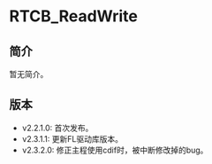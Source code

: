 # RTCB_ReadWrite
## 简介
暂无简介。

## 版本
- v2.2.1.0: 首次发布。
- v2.3.1.1: 更新FL驱动库版本。
- v2.3.2.0: 修正主程使用cdif时，被中断修改掉的bug。
